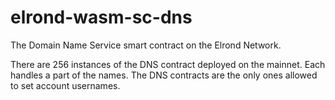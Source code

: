 # elrond-wasm-sc-dns

The Domain Name Service smart contract on the Elrond Network.

There are 256 instances of the DNS contract deployed on the mainnet. Each handles a part of the names.
The DNS contracts are the only ones allowed to set account usernames.
